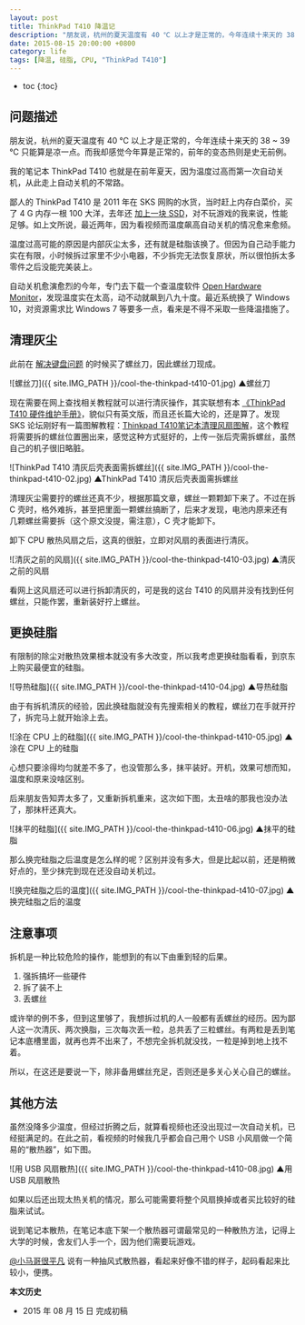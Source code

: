 ```yaml
---
layout: post
title: ThinkPad T410 降温记
description: "朋友说，杭州的夏天温度有 40 ℃ 以上才是正常的，今年连续十来天的 38 ~ 39 ℃ 只能算是凉一点。而我却感觉今年算是正常的，前年的变态热则是史无前例。"
date: 2015-08-15 20:00:00 +0800
category: life
tags: [降温, 硅脂, CPU, "ThinkPad T410"]
---
```


* toc
{:toc}

## 问题描述

朋友说，杭州的夏天温度有 40 ℃ 以上才是正常的，今年连续十来天的 38 ~ 39 ℃ 只能算是凉一点。而我却感觉今年算是正常的，前年的变态热则是史无前例。

我的笔记本 ThinkPad T410 也就是在前年夏天，因为温度过高而第一次自动关机，从此走上自动关机的不常路。

鄙人的 ThinkPad T410 是 2011 年在 SKS 网购的水货，当时赶上内存白菜价，买了 4 G 内存一根 100 大洋，去年还 [加上一块 SSD](/ssd.html)，对不玩游戏的我来说，性能足够。如上文所说，最近两年，因为看视频而温度飙高自动关机的情况愈来愈频。

温度过高可能的原因是内部灰尘太多，还有就是硅脂该换了。但因为自己动手能力实在有限，小时候拆过家里不少小电器，不少拆完无法恢复原状，所以很怕拆太多零件之后没能完美装上。

自动关机愈演愈烈的今年，专门去下载一个查温度软件 [Open Hardware Monitor](http://openhardwaremonitor.org/)，发现温度实在太高，动不动就飙到八九十度。最近系统换了 Windows 10，对资源需求比 Windows 7 等要多一点，看来是不得不采取一些降温措施了。

## 清理灰尘

此前在 [解决键盘问题](/the-keyboard-problem-with-thinkpad-t410.html) 的时候买了螺丝刀，因此螺丝刀现成。

![螺丝刀]({{ site.IMG_PATH }}/cool-the-thinkpad-t410-01.jpg)
▲螺丝刀

现在需要在网上查找相关教程就可以进行清灰操作，其实联想有本 [《ThinkPad T410 硬件维护手册》](http://download.lenovo.com/ibmdl/pub/pc/pccbbs/mobiles_pdf/63y0535.pdf)，貌似只有英文版，而且还长篇大论的，还是算了。发现 SKS 论坛刚好有一篇图解教程：[Thinkpad T410笔记本清理风扇图解](http://bbs.friendeye.com/viewthread.php?tid=187705)，这个教程将需要拆的螺丝位置圈出来，感觉这种方式挺好的，上传一张后壳需拆螺丝，虽然自己的机子很旧略脏。

![ThinkPad T410 清灰后壳表面需拆螺丝]({{ site.IMG_PATH }}/cool-the-thinkpad-t410-02.jpg)
▲ThinkPad T410 清灰后壳表面需拆螺丝

清理灰尘需要拧的螺丝还真不少，根据那篇文章，螺丝一颗颗卸下来了。不过在拆 C 壳时，格外难拆，甚至把里面一颗螺丝搞断了，后来才发现，电池内原来还有几颗螺丝需要拆（这个原文没提，需注意），C 壳才能卸下。

卸下 CPU 散热风扇之后，这真的很脏，立即对风扇的表面进行清灰。

![清灰之前的风扇]({{ site.IMG_PATH }}/cool-the-thinkpad-t410-03.jpg)
▲清灰之前的风扇

看网上这风扇还可以进行拆卸清灰的，可是我的这台 T410 的风扇并没有找到任何螺丝，只能作罢，重新装好拧上螺丝。

## 更换硅脂

有限制的除尘对散热效果根本就没有多大改变，所以我考虑更换硅脂看看，到京东上购买最便宜的硅脂。

![导热硅脂]({{ site.IMG_PATH }}/cool-the-thinkpad-t410-04.jpg)
▲导热硅脂

由于有拆机清灰的经验，因此换硅脂就没有先搜索相关的教程，螺丝刀在手就开拧了，拆完马上就开始涂上去。

![涂在 CPU 上的硅脂]({{ site.IMG_PATH }}/cool-the-thinkpad-t410-05.jpg)
▲涂在 CPU 上的硅脂

心想只要涂得均匀就差不多了，也没管那么多，抹平装好。开机，效果可想而知，温度和原来没啥区别。

后来朋友告知弄太多了，又重新拆机重来，这次如下图，太丑啥的那我也没办法了，那抹杆还真大。

![抹平的硅脂]({{ site.IMG_PATH }}/cool-the-thinkpad-t410-06.jpg)
▲抹平的硅脂

那么换完硅脂之后温度是怎么样的呢？区别并没有多大，但是比起以前，还是稍微好点的，至少抹完到现在还没自动关机过。

![换完硅脂之后的温度]({{ site.IMG_PATH }}/cool-the-thinkpad-t410-07.jpg)
▲换完硅脂之后的温度

## 注意事项

拆机是一种比较危险的操作，能想到的有以下由重到轻的后果。

1. 强拆搞坏一些硬件
2. 拆了装不上
3. 丢螺丝

或许举的例不多，但到这里够了，我想拆过机的人一般都有丢螺丝的经历。因为鄙人这一次清灰、两次换脂，三次每次丢一粒，总共丢了三粒螺丝。有两粒是丢到笔记本底槽里面，就再也弄不出来了，不想完全拆机就没找，一粒是掉到地上找不着。

所以，在这还是要说一下，除非备用螺丝充足，否则还是多关心关心自己的螺丝。

## 其他方法

虽然没降多少温度，但经过折腾之后，就算看视频也还没出现过一次自动关机，已经挺满足的。在此之前，看视频的时候我几乎都会自己用个 USB 小风扇做一个简易的“散热器”，如下图。

![用 USB 风扇散热]({{ site.IMG_PATH }}/cool-the-thinkpad-t410-08.jpg)
▲用 USB 风扇散热

如果以后还出现太热关机的情况，那么可能需要将整个风扇换掉或者买比较好的硅脂来试试。

说到笔记本散热，在笔记本底下架一个散热器可谓最常见的一种散热方法，记得上大学的时候，舍友们人手一个，因为他们需要玩游戏。

[@小马哥很平凡](http://www.makiller.com/) 说有一种抽风式散热器，看起来好像不错的样子，起码看起来比较小，便携。


**本文历史**

* 2015 年 08 月 15 日 完成初稿
